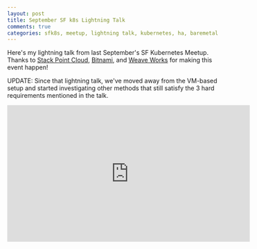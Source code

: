 ```yaml
---
layout: post
title: September SF k8s Lightning Talk
comments: true
categories: sfk8s, meetup, lightning talk, kubernetes, ha, baremetal
---
```


Here's my lightning talk from last September's SF Kubernetes Meetup.
Thanks to [Stack Point Cloud](https://stackpoint.io/), [Bitnami](https://bitnami.com/),
and [Weave Works](https://www.weave.works/) for making this event happen!

UPDATE: Since that lightning talk, we've moved away from the VM-based
setup and started investigating other methods that still satisfy the
3 hard requirements mentioned in the talk.

<center>
<iframe width="560" height="315" src="https://www.youtube-nocookie.com/embed/b8r0LmbF-rM" frameborder="0" allowfullscreen></iframe>
</center>
